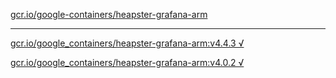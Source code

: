 [gcr.io/google-containers/heapster-grafana-arm](https://hub.docker.com/r/sqeven/heapster-grafana-arm/tags/) 

----
[gcr.io/google_containers/heapster-grafana-arm:v4.4.3 √](https://hub.docker.com/r/sqeven/heapster-grafana-arm/tags/)

[gcr.io/google_containers/heapster-grafana-arm:v4.0.2 √](https://hub.docker.com/r/sqeven/heapster-grafana-arm/tags/)

